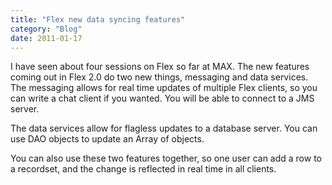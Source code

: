 ```yaml
---
title: "Flex new data syncing features"
category: "Blog"
date: 2011-01-17
---
```



I have seen about four sessions on Flex so far at MAX. The new features coming out in Flex 2.0 do two new things, messaging and data services. The messaging allows for real time updates of multiple Flex clients, so you can write a chat client if you wanted. You will be able to connect to a JMS server.

The data services allow for flagless updates to a database server. You can use DAO objects to update an Array of objects.

You can also use these two features together, so one user can add a row to a recordset, and the change is reflected in real time in all clients.